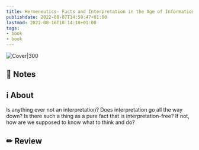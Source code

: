 ```yaml
---
title: Hermeneutics- Facts and Interpretation in the Age of Information (Book)
publishdate: 2022-08-07T14:59:47+01:00
lastmod: 2022-08-16T10:14:18+01:00
tags: 
- book
- book
---
```








![Cover|300](https://i.gr-assets.com/images/S/compressed.photo.goodreads.com/books/1521294447l/39305829._SY475_.jpg)



## 📝 Notes







## ℹ️ About



Is anything ever not an interpretation? Does interpretation go all the way down? Is there such a thing as a pure fact that is interpretation-free? If not, how are we supposed to know what to think and do?



## ✏ Review







